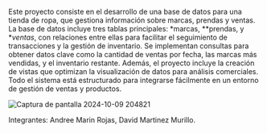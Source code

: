 Este proyecto consiste en el desarrollo de una base de datos para una tienda de ropa, que gestiona información sobre marcas, prendas y ventas. La base de datos incluye tres tablas principales: *marcas, **prendas, y **ventas*, con relaciones entre ellas para facilitar el seguimiento de transacciones y la gestión de inventario. Se implementan consultas para obtener datos clave como la cantidad de ventas por fecha, las marcas más vendidas, y el inventario restante. Además, el proyecto incluye la creación de vistas que optimizan la visualización de datos para análisis comerciales. Todo el sistema está estructurado para integrarse fácilmente en un entorno de gestión de ventas y productos.

![Captura de pantalla 2024-10-09 204821](https://github.com/user-attachments/assets/ea443c8e-0b81-4343-ac1a-564ae872b5ed)

Integrantes: Andree Marin Rojas, David Martinez Murillo.

